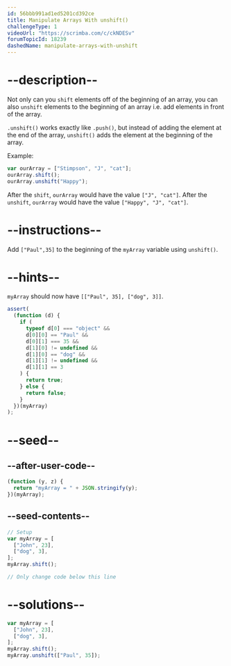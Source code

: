 ```yaml
---
id: 56bbb991ad1ed5201cd392ce
title: Manipulate Arrays With unshift()
challengeType: 1
videoUrl: "https://scrimba.com/c/ckNDESv"
forumTopicId: 18239
dashedName: manipulate-arrays-with-unshift
---
```


# --description--

Not only can you `shift` elements off of the beginning of an array, you can also `unshift` elements to the beginning of an array i.e. add elements in front of the array.

`.unshift()` works exactly like `.push()`, but instead of adding the element at the end of the array, `unshift()` adds the element at the beginning of the array.

Example:

```js
var ourArray = ["Stimpson", "J", "cat"];
ourArray.shift();
ourArray.unshift("Happy");
```

After the `shift`, `ourArray` would have the value `["J", "cat"]`. After the `unshift`, `ourArray` would have the value `["Happy", "J", "cat"]`.

# --instructions--

Add `["Paul",35]` to the beginning of the `myArray` variable using `unshift()`.

# --hints--

`myArray` should now have `[["Paul", 35], ["dog", 3]]`.

```js
assert(
  (function (d) {
    if (
      typeof d[0] === "object" &&
      d[0][0] == "Paul" &&
      d[0][1] === 35 &&
      d[1][0] != undefined &&
      d[1][0] == "dog" &&
      d[1][1] != undefined &&
      d[1][1] == 3
    ) {
      return true;
    } else {
      return false;
    }
  })(myArray)
);
```

# --seed--

## --after-user-code--

```js
(function (y, z) {
  return "myArray = " + JSON.stringify(y);
})(myArray);
```

## --seed-contents--

```js
// Setup
var myArray = [
  ["John", 23],
  ["dog", 3],
];
myArray.shift();

// Only change code below this line
```

# --solutions--

```js
var myArray = [
  ["John", 23],
  ["dog", 3],
];
myArray.shift();
myArray.unshift(["Paul", 35]);
```
